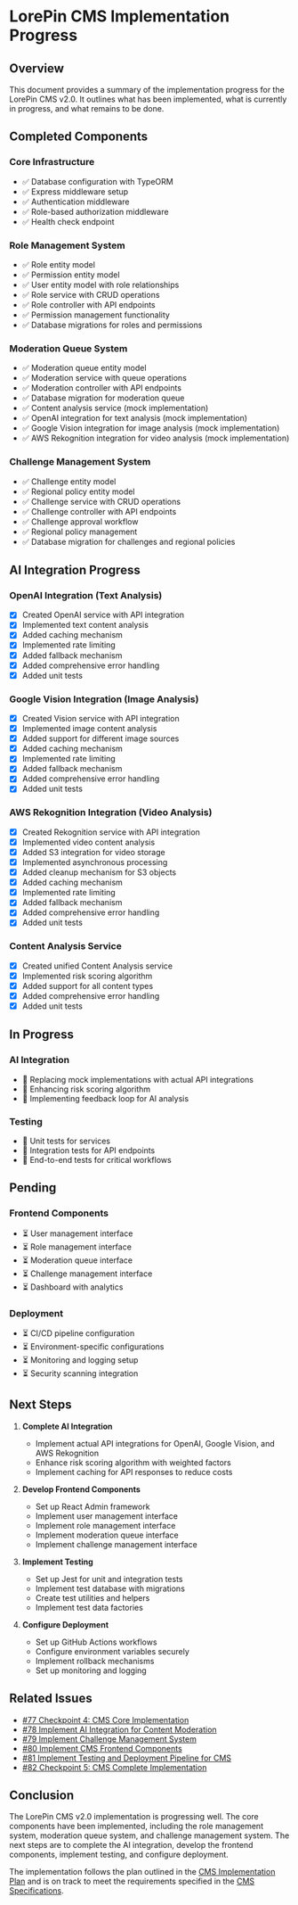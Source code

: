 # LorePin CMS Implementation Progress

## Overview

This document provides a summary of the implementation progress for the LorePin CMS v2.0. It outlines what has been implemented, what is currently in progress, and what remains to be done.

## Completed Components

### Core Infrastructure

- ✅ Database configuration with TypeORM
- ✅ Express middleware setup
- ✅ Authentication middleware
- ✅ Role-based authorization middleware
- ✅ Health check endpoint

### Role Management System

- ✅ Role entity model
- ✅ Permission entity model
- ✅ User entity model with role relationships
- ✅ Role service with CRUD operations
- ✅ Role controller with API endpoints
- ✅ Permission management functionality
- ✅ Database migrations for roles and permissions

### Moderation Queue System

- ✅ Moderation queue entity model
- ✅ Moderation service with queue operations
- ✅ Moderation controller with API endpoints
- ✅ Database migration for moderation queue
- ✅ Content analysis service (mock implementation)
- ✅ OpenAI integration for text analysis (mock implementation)
- ✅ Google Vision integration for image analysis (mock implementation)
- ✅ AWS Rekognition integration for video analysis (mock implementation)

### Challenge Management System

- ✅ Challenge entity model
- ✅ Regional policy entity model
- ✅ Challenge service with CRUD operations
- ✅ Challenge controller with API endpoints
- ✅ Challenge approval workflow
- ✅ Regional policy management
- ✅ Database migration for challenges and regional policies

## AI Integration Progress

### OpenAI Integration (Text Analysis)
- [x] Created OpenAI service with API integration
- [x] Implemented text content analysis
- [x] Added caching mechanism
- [x] Implemented rate limiting
- [x] Added fallback mechanism
- [x] Added comprehensive error handling
- [x] Added unit tests

### Google Vision Integration (Image Analysis)
- [x] Created Vision service with API integration
- [x] Implemented image content analysis
- [x] Added support for different image sources
- [x] Added caching mechanism
- [x] Implemented rate limiting
- [x] Added fallback mechanism
- [x] Added comprehensive error handling
- [x] Added unit tests

### AWS Rekognition Integration (Video Analysis)
- [x] Created Rekognition service with API integration
- [x] Implemented video content analysis
- [x] Added S3 integration for video storage
- [x] Implemented asynchronous processing
- [x] Added cleanup mechanism for S3 objects
- [x] Added caching mechanism
- [x] Implemented rate limiting
- [x] Added fallback mechanism
- [x] Added comprehensive error handling
- [x] Added unit tests

### Content Analysis Service
- [x] Created unified Content Analysis service
- [x] Implemented risk scoring algorithm
- [x] Added support for all content types
- [x] Added comprehensive error handling
- [x] Added unit tests

## In Progress

### AI Integration

- 🔄 Replacing mock implementations with actual API integrations
- 🔄 Enhancing risk scoring algorithm
- 🔄 Implementing feedback loop for AI analysis

### Testing

- 🔄 Unit tests for services
- 🔄 Integration tests for API endpoints
- 🔄 End-to-end tests for critical workflows

## Pending

### Frontend Components

- ⏳ User management interface
- ⏳ Role management interface
- ⏳ Moderation queue interface
- ⏳ Challenge management interface
- ⏳ Dashboard with analytics

### Deployment

- ⏳ CI/CD pipeline configuration
- ⏳ Environment-specific configurations
- ⏳ Monitoring and logging setup
- ⏳ Security scanning integration

## Next Steps

1. **Complete AI Integration**
   - Implement actual API integrations for OpenAI, Google Vision, and AWS Rekognition
   - Enhance risk scoring algorithm with weighted factors
   - Implement caching for API responses to reduce costs

2. **Develop Frontend Components**
   - Set up React Admin framework
   - Implement user management interface
   - Implement role management interface
   - Implement moderation queue interface
   - Implement challenge management interface

3. **Implement Testing**
   - Set up Jest for unit and integration tests
   - Implement test database with migrations
   - Create test utilities and helpers
   - Implement test data factories

4. **Configure Deployment**
   - Set up GitHub Actions workflows
   - Configure environment variables securely
   - Implement rollback mechanisms
   - Set up monitoring and logging

## Related Issues

- [#77 Checkpoint 4: CMS Core Implementation](https://github.com/fredadun/LorePinProjectV3/issues/77)
- [#78 Implement AI Integration for Content Moderation](https://github.com/fredadun/LorePinProjectV3/issues/78)
- [#79 Implement Challenge Management System](https://github.com/fredadun/LorePinProjectV3/issues/79)
- [#80 Implement CMS Frontend Components](https://github.com/fredadun/LorePinProjectV3/issues/80)
- [#81 Implement Testing and Deployment Pipeline for CMS](https://github.com/fredadun/LorePinProjectV3/issues/81)
- [#82 Checkpoint 5: CMS Complete Implementation](https://github.com/fredadun/LorePinProjectV3/issues/82)

## Conclusion

The LorePin CMS v2.0 implementation is progressing well. The core components have been implemented, including the role management system, moderation queue system, and challenge management system. The next steps are to complete the AI integration, develop the frontend components, implement testing, and configure deployment.

The implementation follows the plan outlined in the [CMS Implementation Plan](https://github.com/fredadun/LorePinProjectV3/blob/main/docs-new/07-components/cms/implementation-plan.md) and is on track to meet the requirements specified in the [CMS Specifications](https://github.com/fredadun/LorePinProjectV3/blob/main/docs-new/07-components/cms/specifications.md). 